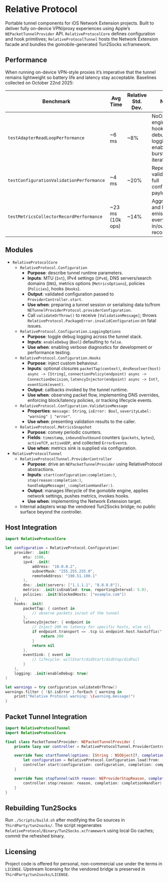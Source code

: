# Relative Protocol

Portable tunnel components for iOS Network Extension projects. Built to deliver fully on-device VPN/proxy experiences using Apple’s `NEPacketTunnelProvider` API. `RelativeProtocolCore` defines configuration and hook primitives; `RelativeProtocolTunnel` hosts the Network Extension facade and bundles the gomobile-generated Tun2Socks xcframework.

## Performance

When running on-device VPN-style proxies it’s imperative that the tunnel remains lightweight so battery life and latency stay acceptable. Baselines collected on October 22nd 2025:

| Benchmark | Avg Time | Relative Std. Dev. | Notes |
|-----------|----------|--------------------|-------|
| `testAdapterReadLoopPerformance` | ~6 ms | ~8% | NoOp engine, hooks + debug logging enabled, 200 burst iterations. |
| `testConfigurationValidationPerformance` | ~4 ms | ~20% | Repeated validation of full configuration payload. |
| `testMetricsCollectorRecordPerformance` | ~23 ms (10k ops) | ~14% | Aggregation and log emission every 5k in/out records. |

## Modules

- `RelativeProtocolCore`
  - `RelativeProtocol.Configuration`
    - **Purpose**: describe tunnel runtime parameters.
    - **Inputs**: MTU (`Int`), IPv4 settings (`IPv4`), DNS servers/search domains (`DNS`), metrics options (`MetricsOptions`), policies (`Policies`), hooks (`Hooks`).
    - **Output**: validated configuration passed to `ProviderController.start`.
    - **Use when**: preparing a tunnel session or serialising data to/from `NETunnelProviderProtocol.providerConfiguration`.
    - Call `validateOrThrow()` to receive `[ValidationMessage]`; throws `RelativeProtocol.PackageError.invalidConfiguration` on fatal issues.
  - `RelativeProtocol.Configuration.LoggingOptions`
    - **Purpose**: toggle debug logging across the tunnel stack.
    - **Inputs**: `enableDebug` (`Bool`) defaulting to `false`.
    - **Use when**: enabling verbose diagnostics for development or performance testing.
  - `RelativeProtocol.Configuration.Hooks`
    - **Purpose**: inject custom behaviour.
    - **Inputs**: optional closures `packetTap(context)`, `dnsResolver(host) async -> [String]`, `connectionPolicy(endpoint) async -> ConnectionDecision`, `latencyInjector(endpoint) async -> Int?`, `eventSink(event)`.
    - **Output**: callbacks invoked by the tunnel runtime.
    - **Use when**: observing packet flow, implementing DNS overrides, enforcing block/latency policies, or tracking lifecycle events.
  - `RelativeProtocol.Configuration.ValidationMessage`
    - **Properties**: `message: String`, `isError: Bool`, `severityLabel: "warning" | "error"`.
    - **Use when**: presenting validation results to the caller.
  - `RelativeProtocol.MetricsSnapshot`
    - **Purpose**: convey periodic counters.
    - **Fields**: `timestamp`, `inbound`/`outbound` counters (`packets`, `bytes`), `activeTCP`, `activeUDP`, and collected `ErrorEvent`s.
    - **Use when**: metrics sink is supplied via configuration.
- `RelativeProtocolTunnel`
  - `RelativeProtocolTunnel.ProviderController`
    - **Purpose**: drive an `NEPacketTunnelProvider` using RelativeProtocol abstractions.
    - **Inputs**: `start(configuration:completion:)`, `stop(reason:completion:)`, `handleAppMessage(_:completionHandler:)`.
    - **Output**: manages lifecycle of the gomobile engine, applies network settings, pushes metrics, invokes hooks.
    - **Use when**: implementing the Network Extension target.
  - Internal adapters wrap the vendored Tun2Socks bridge; no public surface beyond the controller.

## Host Integration

```swift
import RelativeProtocolCore

let configuration = RelativeProtocol.Configuration(
    provider: .init(
        mtu: 1500,
        ipv4: .init(
            address: "10.0.0.2",
            subnetMask: "255.255.255.0",
            remoteAddress: "198.51.100.1"
        ),
        dns: .init(servers: ["1.1.1.1", "8.8.8.8"]),
        metrics: .init(isEnabled: true, reportingInterval: 5.0),
        policies: .init(blockedHosts: ["example.com"])
    ),
    hooks: .init(
        packetTap: { context in
            // observe packets in/out of the tunnel
        },
        latencyInjector: { endpoint in
            // Inject 200 ms latency for specific hosts, else nil
            if endpoint.transport == .tcp && endpoint.host.hasSuffix(".slow.example") {
                return 200
            }
            return nil
        },
        eventSink: { event in
            // lifecycle: willStart/didStart/didStop/didFail
        }
    ),
    logging: .init(enableDebug: true)
)

let warnings = try configuration.validateOrThrow()
warnings.filter { !$0.isError }.forEach { warning in
    print("Relative Protocol warning: \(warning.message)")
}
```

## Packet Tunnel Integration

```swift
import RelativeProtocolTunnel
import RelativeProtocolCore

final class PacketTunnelProvider: NEPacketTunnelProvider {
    private lazy var controller = RelativeProtocolTunnel.ProviderController(provider: self)

    override func startTunnel(options: [String : NSObject]?, completionHandler: @escaping (Error?) -> Void) {
        let configuration = RelativeProtocol.Configuration.load(from: (protocolConfiguration as? NETunnelProviderProtocol)?.providerConfiguration)
        controller.start(configuration: configuration, completion: completionHandler)
    }

    override func stopTunnel(with reason: NEProviderStopReason, completionHandler: @escaping () -> Void) {
        controller.stop(reason: reason, completion: completionHandler)
    }
}
```

## Rebuilding Tun2Socks

Run `./Scripts/build.sh` after modifying the Go sources in `ThirdParty/tun2socks/`. The script regenerates `RelativeProtocol/Binary/Tun2Socks.xcframework` using local Go caches; commit the refreshed binary.

## Licensing

Project code is offered for personal, non-commercial use under the terms in `LICENSE`.
Upstream licensing for the vendored bridge is preserved in `ThirdParty/tun2socks/LICENSE`.

